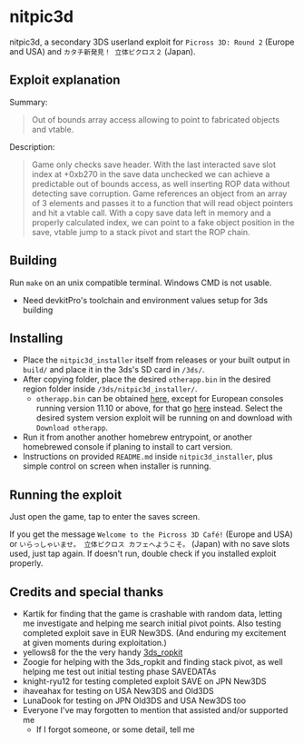 # nitpic3d

nitpic3d, a secondary 3DS userland exploit for `Picross 3D: Round 2` (Europe and USA) and `カタチ新発見！ 立体ピクロス２` (Japan).

## Exploit explanation

Summary: 
> Out of bounds array access allowing to point to fabricated objects and vtable.

Description: 
> Game only checks save header. With the last interacted save slot index at +0xb270 in the save data unchecked we can achieve a predictable out of bounds access, as well inserting ROP data without detecting save corruption. Game references an object from an array of 3 elements and passes it to a function that will read object pointers and hit a vtable call. With a copy save data left in memory and a properly calculated index, we can point to a fake object position in the save, vtable jump to a stack pivot and start the ROP chain.

## Building

Run `make` on an unix compatible terminal. Windows CMD is not usable.

* Need devkitPro's toolchain and environment values setup for 3ds building

## Installing

* Place the `nitpic3d_installer` itself from releases or your built output in `build/` and place it in the 3ds's SD card in `/3ds/`.
* After copying folder, place the desired `otherapp.bin` in the desired region folder inside `/3ds/nitpic3d_installer/`.
  * `otherapp.bin` can be obtained [here](https://smealum.github.io/3ds/), except for European consoles running version 11.10 or above, for that go [here](https://deadphoenix8091.github.io/3ds/#otherapp) instead. Select the desired system version exploit will be running on and download with `Download otherapp`.
* Run it from another another homebrew entrypoint, or another homebrewed console if planing to install to cart version.
* Instructions on provided `README.md` inside `nitpic3d_installer`, plus simple control on screen when installer is running.

## Running the exploit

Just open the game, tap to enter the saves screen.

If you get the message `Welcome to the Picross 3D Café!` (Europe and USA) or `いらっしゃいませ。 立体ピクロス カフェへようこそ。` (Japan) with no save slots used, just tap again. If doesn't run, double check if you installed exploit properly.

## Credits and special thanks

* Kartik for finding that the game is crashable with random data, letting me investigate and helping me search initial pivot points. Also testing completed exploit save in EUR New3DS. (And enduring my excitement at given moments during exploitation.)
* yellows8 for the the very handy [3ds_ropkit](https://github.com/yellows8/3ds_ropkit)
* Zoogie for helping with the 3ds_ropkit and finding stack pivot, as well helping me test out initial testing phase SAVEDATAs
* knight-ryu12 for testing completed exploit SAVE on JPN New3DS
* ihaveahax for testing on USA New3DS and Old3DS
* LunaDook for testing on JPN Old3DS and USA New3DS too
* Everyone I've may forgotten to mention that assisted and/or supported me
  * If I forgot someone, or some detail, tell me
